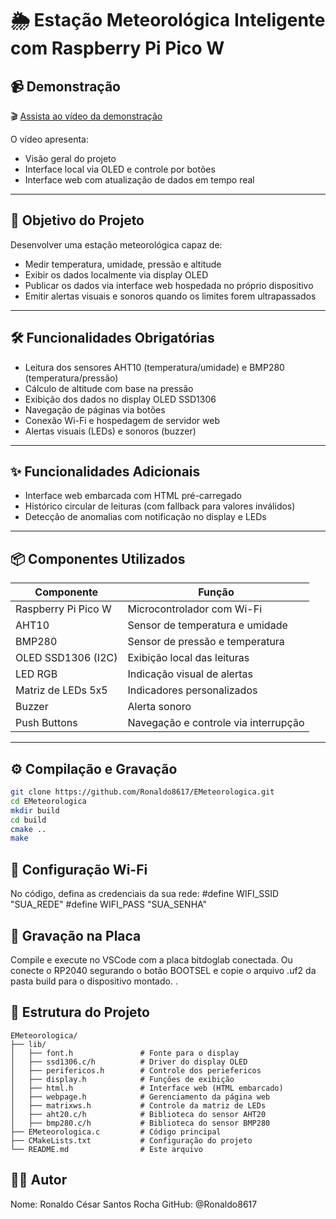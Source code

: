 # 🌦️ Estação Meteorológica Inteligente com Raspberry Pi Pico W

## 📹 Demonstração
🎬 [Assista ao vídeo da demonstração](https://youtu.be/XBUl06ZR2Bg)

O vídeo apresenta:
- Visão geral do projeto
- Interface local via OLED e controle por botões
- Interface web com atualização de dados em tempo real

---

## 🎯 Objetivo do Projeto

Desenvolver uma estação meteorológica capaz de:
- Medir temperatura, umidade, pressão e altitude
- Exibir os dados localmente via display OLED
- Publicar os dados via interface web hospedada no próprio dispositivo
- Emitir alertas visuais e sonoros quando os limites forem ultrapassados

---

## 🛠️ Funcionalidades Obrigatórias

- Leitura dos sensores AHT10 (temperatura/umidade) e BMP280 (temperatura/pressão)
- Cálculo de altitude com base na pressão
- Exibição dos dados no display OLED SSD1306
- Navegação de páginas via botões
- Conexão Wi-Fi e hospedagem de servidor web
- Alertas visuais (LEDs) e sonoros (buzzer)

---

## ✨ Funcionalidades Adicionais

- Interface web embarcada com HTML pré-carregado
- Histórico circular de leituras (com fallback para valores inválidos)
- Detecção de anomalias com notificação no display e LEDs

---

## 📦 Componentes Utilizados

| Componente          | Função                                   |
|---------------------|------------------------------------------|
| Raspberry Pi Pico W | Microcontrolador com Wi-Fi               |
| AHT10               | Sensor de temperatura e umidade          |
| BMP280              | Sensor de pressão e temperatura          |
| OLED SSD1306 (I2C)  | Exibição local das leituras              |
| LED RGB             | Indicação visual de alertas              |
| Matriz de LEDs 5x5  | Indicadores personalizados               |
| Buzzer              | Alerta sonoro                            |
| Push Buttons        | Navegação e controle via interrupção     |

---

## ⚙️ Compilação e Gravação

```bash
git clone https://github.com/Ronaldo8617/EMeteorologica.git
cd EMeteorologica
mkdir build
cd build
cmake ..
make
```
## 🔧 Configuração Wi-Fi
No código, defina as credenciais da sua rede:
#define WIFI_SSID "SUA_REDE"
#define WIFI_PASS "SUA_SENHA"
## 🚀 Gravação na Placa
Compile e execute no VSCode com a placa bitdoglab conectada.
Ou conecte o RP2040 segurando o botão BOOTSEL e copie o arquivo .uf2 da pasta build para o dispositivo montado.
.

## 📂 Estrutura do Projeto
```plaintext
EMeteorologica/
├── lib/
│   ├── font.h               # Fonte para o display
│   ├── ssd1306.c/h          # Driver do display OLED
│   ├── perifericos.h        # Controle dos periefericos 
│   ├── display.h            # Funções de exibição
│   ├── html.h               # Interface web (HTML embarcado)
│   ├── webpage.h            # Gerenciamento da página web
│   ├── matrixws.h           # Controle da matriz de LEDs
│   ├── aht20.c/h            # Biblioteca do sensor AHT20
│   ├── bmp280.c/h           # Biblioteca do sensor BMP280
├── EMeteorologica.c         # Código principal
├── CMakeLists.txt           # Configuração do projeto
└── README.md                # Este arquivo
```
## 👨‍💻 Autor
Nome: Ronaldo César Santos Rocha
GitHub: @Ronaldo8617

